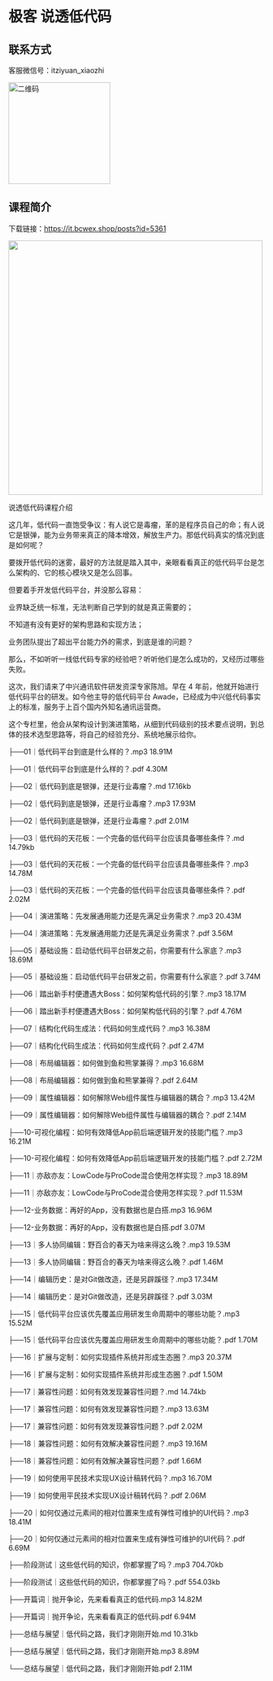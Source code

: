 # 极客 说透低代码

## 联系方式

客服微信号：itziyuan_xiaozhi

<img src="https://ziyuanyun.oss-cn-guangzhou.aliyuncs.com/common/20240614073449/666b82192834a.jpg" width="200" height="200" alt="二维码">

## 课程简介

下载链接：https://it.bcwex.shop/posts?id=5361

<img src="https://ziyuanyun.oss-cn-guangzhou.aliyuncs.com/yun/20241201161541/674c1b2db532c.jpg" width="500" alt="">

  说透低代码课程介绍

 这几年，低代码一直饱受争议：有人说它是毒瘤，革的是程序员自己的命；有人说它是银弹，能为业务带来真正的降本增效，解放生产力。那低代码真实的情况到底是如何呢？

 要拨开低代码的迷雾，最好的方法就是踏入其中，亲眼看看真正的低代码平台是怎么架构的、它的核心模块又是怎么回事。

 

 但要着手开发低代码平台，并没那么容易：

 业界缺乏统一标准，无法判断自己学到的就是真正需要的；

 不知道有没有更好的架构思路和实现方法；

 业务团队提出了超出平台能力外的需求，到底是谁的问题？

 那么，不如听听一线低代码专家的经验吧？听听他们是怎么成功的，又经历过哪些失败。

 这次，我们请来了中兴通讯软件研发资深专家陈旭。早在 4 年前，他就开始进行低代码平台的研发。如今他主导的低代码平台 Awade，已经成为中兴低代码事实上的标准，服务于上百个国内外知名通讯运营商。

 这个专栏里，他会从架构设计到演进策略，从细到代码级别的技术要点说明，到总体的技术选型思路等，将自己的经验充分、系统地展示给你。

 ├──01｜低代码平台到底是什么样的？.mp3 18.91M

 ├──01｜低代码平台到底是什么样的？.pdf 4.30M

 ├──02｜低代码到底是银弹，还是行业毒瘤？.md 17.16kb

 ├──02｜低代码到底是银弹，还是行业毒瘤？.mp3 17.93M

 ├──02｜低代码到底是银弹，还是行业毒瘤？.pdf 2.01M

 ├──03｜低代码的天花板：一个完备的低代码平台应该具备哪些条件？.md 14.79kb

 ├──03｜低代码的天花板：一个完备的低代码平台应该具备哪些条件？.mp3 14.78M

 ├──03｜低代码的天花板：一个完备的低代码平台应该具备哪些条件？.pdf 2.02M

 ├──04｜演进策略：先发展通用能力还是先满足业务需求？.mp3 20.43M

 ├──04｜演进策略：先发展通用能力还是先满足业务需求？.pdf 3.56M

 ├──05｜基础设施：启动低代码平台研发之前，你需要有什么家底？.mp3 18.69M

 ├──05｜基础设施：启动低代码平台研发之前，你需要有什么家底？.pdf 3.74M

 ├──06｜踏出新手村便遭遇大Boss：如何架构低代码的引擎？.mp3 18.17M

 ├──06｜踏出新手村便遭遇大Boss：如何架构低代码的引擎？.pdf 4.76M

 ├──07｜结构化代码生成法：代码如何生成代码？.mp3 16.38M

 ├──07｜结构化代码生成法：代码如何生成代码？.pdf 2.47M

 ├──08｜布局编辑器：如何做到鱼和熊掌兼得？.mp3 16.68M

 ├──08｜布局编辑器：如何做到鱼和熊掌兼得？.pdf 2.64M

 ├──09｜属性编辑器：如何解除Web组件属性与编辑器的耦合？.mp3 13.42M

 ├──09｜属性编辑器：如何解除Web组件属性与编辑器的耦合？.pdf 2.14M

 ├──10-可视化编程：如何有效降低App前后端逻辑开发的技能门槛？.mp3 16.21M

 ├──10-可视化编程：如何有效降低App前后端逻辑开发的技能门槛？.pdf 2.72M

 ├──11｜亦敌亦友：LowCode与ProCode混合使用怎样实现？.mp3 18.89M

 ├──11｜亦敌亦友：LowCode与ProCode混合使用怎样实现？.pdf 11.53M

 ├──12-业务数据：再好的App，没有数据也是白搭.mp3 16.96M

 ├──12-业务数据：再好的App，没有数据也是白搭.pdf 3.07M

 ├──13｜多人协同编辑：野百合的春天为啥来得这么晚？.mp3 19.53M

 ├──13｜多人协同编辑：野百合的春天为啥来得这么晚？.pdf 1.46M

 ├──14｜编辑历史：是对Git做改造，还是另辟蹊径？.mp3 17.34M

 ├──14｜编辑历史：是对Git做改造，还是另辟蹊径？.pdf 3.03M

 ├──15｜低代码平台应该优先覆盖应用研发生命周期中的哪些功能？.mp3 15.52M

 ├──15｜低代码平台应该优先覆盖应用研发生命周期中的哪些功能？.pdf 1.70M

 ├──16｜扩展与定制：如何实现插件系统并形成生态圈？.mp3 20.37M

 ├──16｜扩展与定制：如何实现插件系统并形成生态圈？.pdf 1.50M

 ├──17｜兼容性问题：如何有效发现兼容性问题？.md 14.74kb

 ├──17｜兼容性问题：如何有效发现兼容性问题？.mp3 13.63M

 ├──17｜兼容性问题：如何有效发现兼容性问题？.pdf 2.02M

 ├──18｜兼容性问题：如何有效解决兼容性问题？.mp3 19.16M

 ├──18｜兼容性问题：如何有效解决兼容性问题？.pdf 1.66M

 ├──19｜如何使用平民技术实现UX设计稿转代码？.mp3 16.70M

 ├──19｜如何使用平民技术实现UX设计稿转代码？.pdf 2.06M

 ├──20｜如何仅通过元素间的相对位置来生成有弹性可维护的UI代码？.mp3 18.41M

 ├──20｜如何仅通过元素间的相对位置来生成有弹性可维护的UI代码？.pdf 6.69M

 ├──阶段测试｜这些低代码的知识，你都掌握了吗？.mp3 704.70kb

 ├──阶段测试｜这些低代码的知识，你都掌握了吗？.pdf 554.03kb

 ├──开篇词｜抛开争论，先来看看真正的低代码.mp3 14.82M

 ├──开篇词｜抛开争论，先来看看真正的低代码.pdf 6.94M

 ├──总结与展望｜低代码之路，我们才刚刚开始.md 10.31kb

 ├──总结与展望｜低代码之路，我们才刚刚开始.mp3 8.89M

 └──总结与展望｜低代码之路，我们才刚刚开始.pdf 2.11M

  